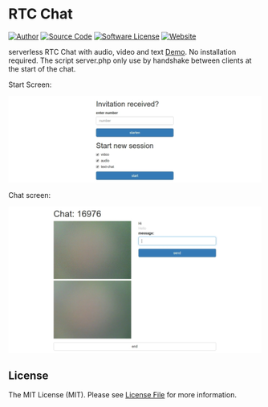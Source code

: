 RTC Chat
======

[![Author](https://img.shields.io/badge/author-falkm-blue.svg?style=flat-square)](https://falk-m.de)
[![Source Code](http://img.shields.io/badge/source-falkmueller/jSuggest-blue.svg?style=flat-square)](https://github.com/falkmueller/rtcChat)
[![Software License](https://img.shields.io/badge/license-MIT-brightgreen.svg?style=flat-square)](LICENSE)
[![Website](https://img.shields.io/website-falk-falk/http/falk-m.de.svg)](https://falk-m.de)

serverless RTC Chat with audio, video and text
[Demo](https://code.falk-m.de/chat/).
No installation required. 
The script server.php only use by handshake between clients at the start of the chat.

Start Screen:

![Screnshot](img/screenshot1.jpg)

Chat screen:

![Screnshot](img/screenshot2.jpg)

## License

The MIT License (MIT). Please see [License File](https://github.com/falkmueller/rtcChat/blob/master/LICENSE) for more information.